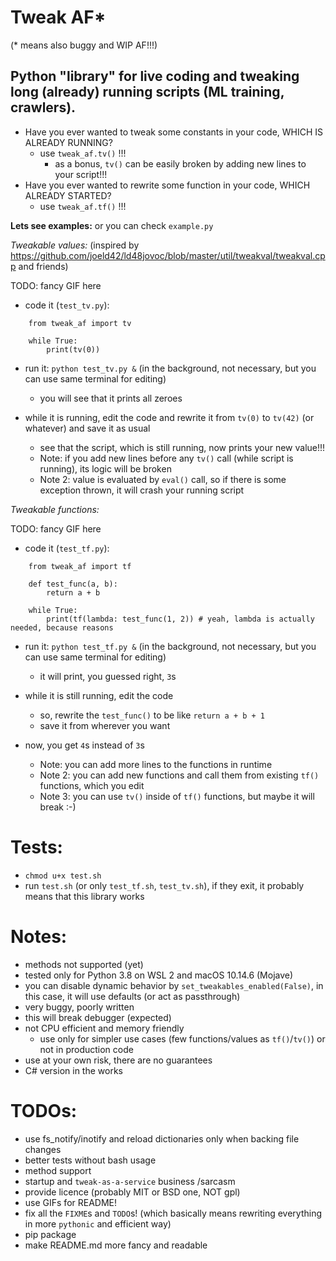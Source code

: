 Tweak AF*
===========================
(* means also buggy and WIP AF!!!) 

Python "library" for live coding and tweaking long (already) running scripts (ML training, crawlers).
--

* Have you ever wanted to tweak some constants in your code, WHICH IS ALREADY RUNNING?
    * use `tweak_af.tv()` !!!
        * as a bonus, `tv()` can be easily broken by adding new lines to your script!!!
* Have you ever wanted to rewrite some function in your code, WHICH ALREADY STARTED?
    * use `tweak_af.tf()` !!!
    
**Lets see examples:** or you can check `example.py`

*Tweakable values:*
(inspired by https://github.com/joeld42/ld48jovoc/blob/master/util/tweakval/tweakval.cpp and friends)

TODO: fancy GIF here

* code it (`test_tv.py`):
```
    from tweak_af import tv

    while True:
        print(tv(0))
```
        
* run it: `python test_tv.py &` (in the background, not necessary, but you can use same terminal for editing)
    * you will see that it prints all zeroes
    
* while it is running, edit the code and rewrite it from `tv(0)` to `tv(42)` (or whatever) and save it as usual
    * see that the script, which is still running, now prints your new value!!!
    * Note: if you add new lines before any `tv()` call (while script is running), its logic will be broken
    * Note 2: value is evaluated by `eval()` call, so if there is some exception thrown, it will crash your running script
    
*Tweakable functions:*

TODO: fancy GIF here

* code it (`test_tf.py`):
```
    from tweak_af import tf
    
    def test_func(a, b):
        return a + b
        
    while True:
        print(tf(lambda: test_func(1, 2)) # yeah, lambda is actually needed, because reasons
```        
        
* run it: `python test_tf.py &` (in the background, not necessary, but you can use same terminal for editing)
    * it will print, you guessed right, `3`s
    
* while it is still running, edit the code
    * so, rewrite the `test_func()` to be like `return a + b + 1`
    * save it from wherever you want
    
* now, you get `4`s instead of `3`s
    * Note: you can add more lines to the functions in runtime
    * Note 2: you can add new functions and call them from existing `tf()` functions, which you edit
    * Note 3: you can use `tv()` inside of `tf()` functions, but maybe it will break :-)
    
Tests:
==
* `chmod u+x test.sh`
* run `test.sh` (or only `test_tf.sh`, `test_tv.sh`), if they exit, it probably means that this library works
    
Notes:
==
* methods not supported (yet)
* tested only for Python 3.8 on WSL 2 and macOS 10.14.6 (Mojave)
* you can disable dynamic behavior by `set_tweakables_enabled(False)`, in this case, it will use defaults (or act as passthrough)
* very buggy, poorly written
* this will break debugger (expected)
* not CPU efficient and memory friendly
    * use only for simpler use cases (few functions/values as `tf()`/`tv()`) or not in production code
* use at your own risk, there are no guarantees
* C# version in the works

TODOs:
==
* use fs_notify/inotify and reload dictionaries only when backing file changes
* better tests without bash usage
* method support
* startup and `tweak-as-a-service` business /sarcasm
* provide licence (probably MIT or BSD one, NOT gpl)
* use GIFs for README!
* fix all the `FIXME`s and `TODO`s! (which basically means rewriting everything in more `pythonic` and efficient way)
* pip package
* make README.md more fancy and readable

    
    





